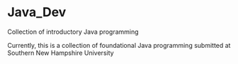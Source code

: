# Java_Dev
Collection of introductory Java programming


Currently, this is a collection of foundational Java programming submitted at Southern New Hampshire University

